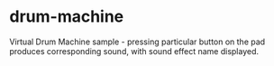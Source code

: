 # drum-machine

Virtual Drum Machine sample - pressing particular button on the pad produces corresponding sound, with sound effect name displayed.  
